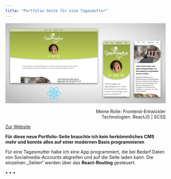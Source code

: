 ```yaml
---
title: "Portfolio-Seite für eine Tagesmutter"
---
```


![Weitere einfache Website mit React für eine Tagesmutter](../images/WebsiteMockup_Gaensebluemchen.jpg)

<div  style="text-align: right">Meine Rolle: Frontend-Entwickler</div>
<div style="text-align: right">Technologien: ReactJS | SCSS</div>

[Zur Website](https://www.gaensebluemchen-ladbergen.de)

**Für diese neue Portfolio-Seite brauchte ich kein herkömmliches CMS mehr und konnte alles auf einer modernen Basis programmieren**

Für eine Tagesmutter habe ich eine App programmiert, die bei Bedarf Daten von Socialmedia-Accounts abgreifen und auf die Seite laden kann. Die einzelnen „Seiten“ werden über das **React-Routing** gesteuert.

<p>&bull; &bull; &bull;</p>

